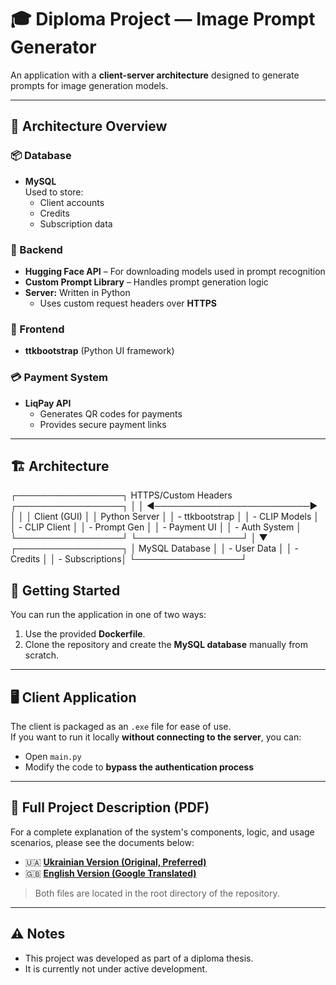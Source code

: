 # 🎓 Diploma Project — Image Prompt Generator

An application with a **client-server architecture** designed to generate prompts for image generation models.

---

## 🧩 Architecture Overview

### 📦 Database
- **MySQL**  
  Used to store:
  - Client accounts
  - Credits
  - Subscription data

### 🧠 Backend
- **Hugging Face API** – For downloading models used in prompt recognition  
- **Custom Prompt Library** – Handles prompt generation logic  
- **Server:** Written in Python  
  - Uses custom request headers over **HTTPS**

### 🎨 Frontend
- **ttkbootstrap** (Python UI framework)

### 💳 Payment System
- **LiqPay API**  
  - Generates QR codes for payments  
  - Provides secure payment links

---

## 🏗️ Architecture
┌─────────────────┐    HTTPS/Custom Headers     ┌─────────────────┐
│                 │ ◄─────────────────────────► │                 │
│  Client (GUI)   │                             │  Python Server  │
│  - ttkbootstrap │                             │  - CLIP Models  │
│  - CLIP Client  │                             │  - Prompt Gen   │
│  - Payment UI   │                             │  - Auth System  │
└─────────────────┘                             └─────────────────┘
                                                          │
                                                          ▼
                                                ┌─────────────────┐
                                                │  MySQL Database │
                                                │  - User Data    │
                                                │  - Credits      │
                                                │  - Subscriptions│
                                                └─────────────────┘

## 🚀 Getting Started

You can run the application in one of two ways:
1. Use the provided **Dockerfile**.
2. Clone the repository and create the **MySQL database** manually from scratch.

---

## 🖥️ Client Application

The client is packaged as an `.exe` file for ease of use.  
If you want to run it locally **without connecting to the server**, you can:
- Open `main.py`
- Modify the code to **bypass the authentication process**

---

## 📄 Full Project Description (PDF)

For a complete explanation of the system's components, logic, and usage scenarios, please see the documents below:

- 🇺🇦 [**Ukrainian Version (Original, Preferred)**](./project.pdf)  
- 🇬🇧 [**English Version (Google Translated)**](./project-EN.pdf)

> Both files are located in the root directory of the repository.

---

## ⚠️ Notes

- This project was developed as part of a diploma thesis.
- It is currently not under active development.
